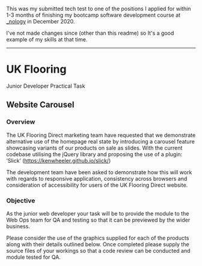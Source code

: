 This was my submitted tech test to one of the positions I applied for within 1-3 months of finishing my bootcamp software development course at [_nology](https://nology.io/) in December 2020.

I've not made changes since (other than this readme) so It's a good example of my skills at that time.

---

# UK Flooring
Junior Developer Practical Task

## Website Carousel

### Overview
The UK Flooring Direct marketing team have requested that we demonstrate alternative use of the homepage real state by introducing a carousel feature showcasing variants of our products on sale as slides. With the current codebase utilising the jQuery library and proposing the use of a plugin: ‘Slick’ (https://kenwheeler.github.io/slick/)

The development team have been asked to demonstrate how this will work with regards to responsive application, consistency across browsers and consideration of accessibility for users of the UK Flooring Direct website.

### Objective
As the junior web developer your task will be to provide the module to the Web Ops team for QA and testing so that it can be previewed by the wider business.

Please consider the use of the graphics supplied for each of the products along with their details outlined below. Once completed please supply the source files of your workings so that a code review can be conducted and module tested for QA.
